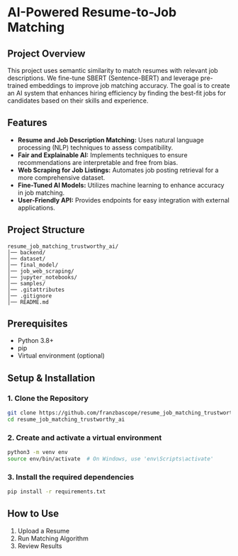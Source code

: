 # AI-Powered Resume-to-Job Matching

## Project Overview
This project uses semantic similarity to match resumes with relevant job descriptions. We fine-tune SBERT (Sentence-BERT) and leverage pre-trained embeddings to improve job matching accuracy. The goal is to create an AI system that enhances hiring efficiency by finding the best-fit jobs for candidates based on their skills and experience.

## Features
- **Resume and Job Description Matching:** Uses natural language processing (NLP) techniques to assess compatibility.
- **Fair and Explainable AI:** Implements techniques to ensure recommendations are interpretable and free from bias.
- **Web Scraping for Job Listings:** Automates job posting retrieval for a more comprehensive dataset.
- **Fine-Tuned AI Models:** Utilizes machine learning to enhance accuracy in job matching.
- **User-Friendly API:** Provides endpoints for easy integration with external applications.

## Project Structure
```
resume_job_matching_trustworthy_ai/
│── backend/
│── dataset/
│── final_model/
│── job_web_scraping/
│── jupyter_notebooks/
│── samples/
│── .gitattributes
│── .gitignore
│── README.md
```

## Prerequisites
- Python 3.8+
- pip
- Virtual environment (optional)
  
## Setup & Installation

### **1. Clone the Repository**
```bash
git clone https://github.com/franzbascope/resume_job_matching_trustworthy_ai.git
cd resume_job_matching_trustworthy_ai
```

### **2. Create and activate a virtual environment**
```bash
python3 -m venv env
source env/bin/activate  # On Windows, use 'env\Scripts\activate'
```

### **3. Install the required dependencies**
```bash
pip install -r requirements.txt
```

## How to Use
1. Upload a Resume
2. Run Matching Algorithm
3. Review Results

